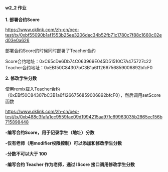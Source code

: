 #### **w2_2 作业**





**1. 部署合约Score**

https://www.oklink.com/zh-cn/oec-test/tx/0xbf55090b1af1553b25ee3206dec34b52fb71c1780c7f88c1660c02ed03e0a626


部署合约Score的时候同时部署了Teacher合约

Score合约地址：0xC65cDe6Db74C063969E045D51510C7A475727c22
Teacher合约地址：0xEBf50C84307bC3B1a6f1266756859006892bfcF0

**2. 修改学生分数**

使用remix载入Teacher合约（0xEBf50C84307bC3B1a6f1266756859006892bfcF0），然后调用setScore函数

https://www.oklink.com/zh-cn/oec-test/tx/0xb488c3fafa1ec9559fae09d1994215aa97fc69963035b2865ec156b715898448







**-编写合约Score，⽤于记录学⽣（地址）分数**

**-仅有⽼师（⽤modifier权限控制）可以添加和修改学⽣分数**

**-分数不可以⼤于 100**

**-编写合约 Teacher 作为⽼师，通过 IScore 接⼝调⽤修改学⽣分数**
